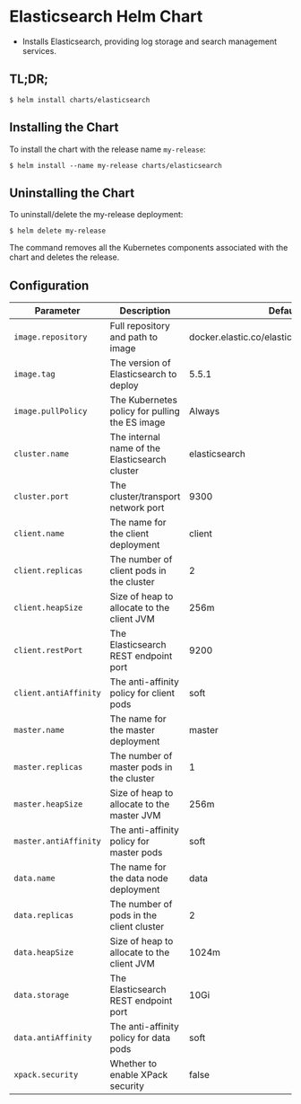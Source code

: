 # Elasticsearch Helm Chart

* Installs Elasticsearch, providing log storage and search management services.

## TL;DR;

```console
$ helm install charts/elasticsearch
```

## Installing the Chart

To install the chart with the release name `my-release`:

```console
$ helm install --name my-release charts/elasticsearch
```

## Uninstalling the Chart

To uninstall/delete the my-release deployment:

```console
$ helm delete my-release
```

The command removes all the Kubernetes components associated with the chart and deletes the release.


## Configuration

| Parameter               | Description                                       | Default                                           |
|-------------------------|---------------------------------------------------|---------------------------------------------------|
| `image.repository`      | Full repository and path to image                 | docker.elastic.co/elasticsearch/elasticsearch     |
| `image.tag`             | The version of Elasticsearch to deploy            | 5.5.1                                             |
| `image.pullPolicy`      | The Kubernetes policy for pulling the ES image    | Always                                            |
| `cluster.name`          | The internal name of the Elasticsearch cluster    | elasticsearch                                     |
| `cluster.port`          | The cluster/transport network port                | 9300                                              |
| `client.name`           | The name for the client deployment                | client                                            |
| `client.replicas`       | The number of client pods in the cluster          | 2                                                 |
| `client.heapSize`       | Size of heap to allocate to the client JVM        | 256m                                              |
| `client.restPort`       | The Elasticsearch REST endpoint port              | 9200                                              |
| `client.antiAffinity`   | The anti-affinity policy for client pods          | soft                                              |
| `master.name`           | The name for the master deployment                | master                                            |
| `master.replicas`       | The number of master pods in the cluster          | 1                                                 |
| `master.heapSize`       | Size of heap to allocate to the master JVM        | 256m                                              |
| `master.antiAffinity`   | The anti-affinity policy for master pods          | soft                                              |
| `data.name`             | The name for the data node deployment             | data                                              |
| `data.replicas`         | The number of pods in the client cluster          | 2                                                 |
| `data.heapSize`         | Size of heap to allocate to the client JVM        | 1024m                                             |
| `data.storage`          | The Elasticsearch REST endpoint port              | 10Gi                                              |
| `data.antiAffinity`     | The anti-affinity policy for data pods            | soft                                              |
| `xpack.security`        | Whether to enable XPack security                  | false                                             |
